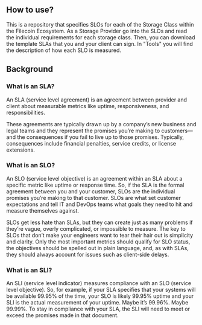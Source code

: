 ## How to use?
This is a repository that specifies SLOs for each of the Storage Class within the Filecoin Ecosystem. As a Storage Provider go into the SLOs and read the individual requirements for each storage class. Then, you can download the template SLAs that you and your client can sign. In "Tools" you will find the description of how each SLO is measured.

## Background
### What is an SLA?
An SLA (service level agreement) is an agreement between provider and client about measurable metrics like uptime, responsiveness, and responsibilities. 

These agreements are typically drawn up by a company’s new business and legal teams and they represent the promises you’re making to customers—and the consequences if you fail to live up to those promises. Typically, consequences include financial penalties, service credits, or license extensions.

### What is an SLO?
An SLO (service level objective) is an agreement within an SLA about a specific metric like uptime or response time. So, if the SLA is the formal agreement between you and your customer, SLOs are the individual promises you’re making to that customer. SLOs are what set customer expectations and tell IT and DevOps teams what goals they need to hit and measure themselves against.

SLOs get less hate than SLAs, but they can create just as many problems if they’re vague, overly complicated, or impossible to measure. The key to SLOs that don’t make your engineers want to tear their hair out is simplicity and clarity. Only the most important metrics should qualify for SLO status, the objectives should be spelled out in plain language, and, as with SLAs, they should always account for issues such as client-side delays.

### What is an SLI?
An SLI (service level indicator) measures compliance with an SLO (service level objective). So, for example, if your SLA specifies that your systems will be available 99.95% of the time, your SLO is likely 99.95% uptime and your SLI is the actual measurement of your uptime. Maybe it’s 99.96%. Maybe 99.99%. To stay in compliance with your SLA, the SLI will need to meet or exceed the promises made in that document.
